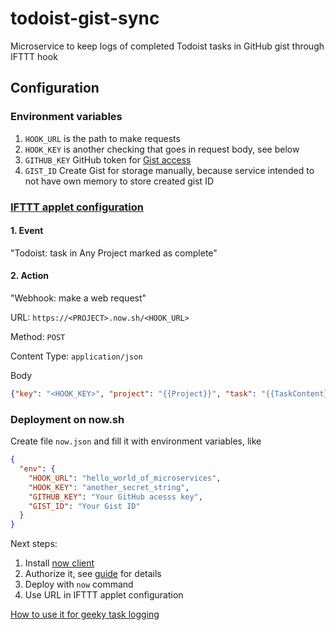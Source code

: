 # todoist-gist-sync

Microservice to keep logs of completed Todoist tasks in GitHub gist through IFTTT hook

## Configuration

### Environment variables

1. ``HOOK_URL`` is the path to make requests
1. ``HOOK_KEY`` is another checking that goes in request body, see below
1. ``GITHUB_KEY`` GitHub token for [Gist access](https://github.com/settings/tokens/new)
1. ``GIST_ID`` Create Gist for storage manually, because service intended to not have own memory to store created gist ID

### [IFTTT applet configuration](https://ifttt.com/create)

#### 1. Event

"Todoist: task in Any Project marked as complete"

#### 2. Action

"Webhook: make a web request"

URL: ``https://<PROJECT>.now.sh/<HOOK_URL>``

Method: ``POST``

Content Type: ``application/json``

Body

```json
{"key": "<HOOK_KEY>", "project": "{{Project}}", "task": "{{TaskContent}}"}
```

### Deployment on now.sh

Create file ``now.json`` and fill it with environment variables, like

```json
{
  "env": {
    "HOOK_URL": "hello_world_of_microservices",
    "HOOK_KEY": "another_secret_string",
    "GITHUB_KEY": "Your GitHub acesss key",
    "GIST_ID": "Your Gist ID"
  }
}
```

Next steps:

1. Install [now client](https://zeit.co/download)
1. Authorize it, see [guide](https://zeit.co/now#get-started) for details
1. Deploy with ``now`` command
1. Use URL in IFTTT applet configuration

[How to use it for geeky task logging](https://github.com/vikmind/notes-template)
